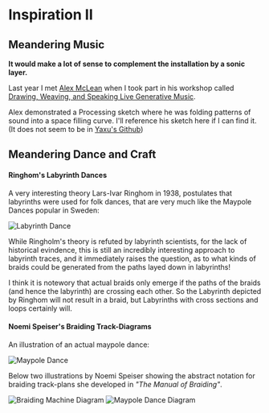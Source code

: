 Inspiration II
==============

## Meandering Music ##

**It would make a lot of sense to complement the installation by a sonic layer.**

Last year I met [Alex McLean](http://yaxu.org/) when I took part in his workshop called [Drawing, Weaving, and Speaking Live Generative Music](http://yaxu.org/workshop-drawing-weaving-and-speaking-live-generative-music/).

Alex demonstrated a Processing sketch where he was folding patterns of sound into a space filling curve. I'll reference his sketch here if I can find it. (It does not seem to be in [Yaxu's Github](https://github.com/yaxu/))

## Meandering Dance and Craft ##

#### Ringhom's Labyrinth Dances ####

A very interesting theory Lars-Ivar Ringhom in 1938, postulates that labyrinths were used for folk dances, that are very much like the Maypole Dances popular in Sweden:

![Labyrinth Dance](http://www.artship.org/images/inquiry/research/scenography/image028.jpg)

While Ringholm's theory is refuted by labyrinth scientists, for the lack of historical evindence, this is still an incredibly interesting approach to labyrinth traces, and it immediately raises the question, as to what kinds of braids could be generated from the paths layed down in labyrinths!

I think it is notewory that actual braids only emerge if the paths of the braids (and hence the labyrinth) are crossing each other. So the Labyrinth depicted by Ringhom will not result in a braid, but Labyrinths with cross sections and loops certainly will.

#### Noemi Speiser's Braiding Track-Diagrams ####

An illustration of an actual maypole dance:

![Maypole Dance](http://farm9.staticflickr.com/8206/8201660840_3812b81255_z.jpg)

Below two illustrations by Noemi Speiser showing the abstract notation for braiding track-plans she developed in *"The Manual of Braiding"*.

![Braiding Machine Diagram](https://pbs.twimg.com/media/BjfALl4CYAAQiDy.png) ![Maypole Dance Diagram](https://pbs.twimg.com/media/BjfF-waCMAAiDfo.png)





